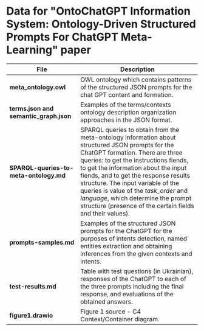 # Data for "OntoChatGPT Information System: Ontology-Driven Structured Prompts For ChatGPT Meta-Learning" paper

| File                                   | Description                                                  |
| -------------------------------------- | ------------------------------------------------------------ |
| **meta_ontology.owl**                  | OWL ontology which contains patterns of the structured JSON prompts for the chat GPT content and formation. |
| **terms.json and semantic_graph.json** | Examples of the terms/contexts ontology description organization approaches in the JSON format. |
| **SPARQL-queries-to-meta-ontology.md** | SPARQL queries to obtain from the meta-ontology information about structured JSON prompts for the ChatGPT formation. There are three queries: to get the instructions fiends, to get the information about the input fiends, and to get the response results structure. The input variable of the queries is value of the *task_order* and *language*, which determine the prompt structure (presence of the certain fields and their values). |
| **prompts-samples.md**                 | Examples of the structured JSON prompts for the ChatGPT for the purposes of intents detection, named entities extraction and obtaining inferences from the given contexts and intents. |
| **test-results.md**                    | Table with test questions (in Ukrainian), responses of the ChatGPT to each of the three prompts including the final response, and evaluations of the obtained answers. |
| **figure1.drawio**                     | Figure 1 source - C4 Context/Container diagram.              |
